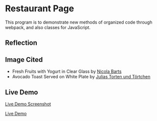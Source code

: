 # Restaurant Page
This program is to demonstrate new methods of organized code through webpack, and also classes for JavaScript.

## Reflection


## Image Cited
 - Fresh Fruits with Yogurt in Clear Glass by [Nicola Barts](https://www.pexels.com/photo/fresh-fruits-with-yogurt-in-clear-glass-7937483/)
 - Avocado Toast Served on White Plate by [Julias Torten und Törtchen](https://www.pexels.com/photo/avocado-toast-served-on-white-plate-10464867/)

## Live Demo
[Live Demo Screenshot]()

[Live Demo]()